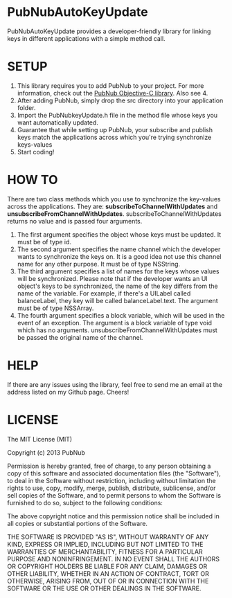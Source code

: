 PubNubAutoKeyUpdate
==============

PubNubAutoKeyUpdate provides a developer-friendly library for linking keys in different applications with a simple method call.

SETUP
====

1. This library requires you to add PubNub to your project. For more information, check out the [PubNub Objective-C library](https://github.com/pubnub/objective-c/tree/master/iOS). Also see 4.
2. After adding PubNub, simply drop the src directory into your application folder. 
3. Import the PubNubkeyUpdate.h file in the method file whose keys you want automatically updated. 
4. Guarantee that while setting up PubNub, your subscribe and publish keys match the applications across which you're trying synchronize keys-values
5. Start coding!

HOW TO
======

There are two class methods which you use to synchronize the key-values across the applications. They are: **subscribeToChannelWithUpdates** and **unsubscribeFromChannelWithUpdates**.
subscribeToChannelWithUpdates returns no value and is passed four arguments.
 
1. The first argument specifies the object whose keys must be updated. It must be of type id.
2. The second argument specifies the name channel which the developer wants to synchronize the keys on. It is a good idea not use this channel name for any other purpose. It must be of type NSString.
3. The third argument specifies a list of names for the keys whose values will be synchronized. Please note that if the developer wants an UI object's keys to be synchronized, the name of the key differs from the name of the variable. 
For example, if there's a UILabel called balanceLabel, they key will be called balanceLabel.text. The argument must be of type NSSArray.
4. The fourth argument specifies a block variable, which will be used in the event of an exception. The argument is a block variable of type void which has no arguments.
unsubscribeFromChannelWithUpdates must be passed the original name of the channel.

HELP
====

If there are any issues using the library, feel free to send me an email at the address listed on my Github page. Cheers!

LICENSE
=======

The MIT License (MIT)

Copyright (c) 2013 PubNub

Permission is hereby granted, free of charge, to any person obtaining a copy
of this software and associated documentation files (the "Software"), to deal
in the Software without restriction, including without limitation the rights
to use, copy, modify, merge, publish, distribute, sublicense, and/or sell
copies of the Software, and to permit persons to whom the Software is
furnished to do so, subject to the following conditions:

The above copyright notice and this permission notice shall be included in
all copies or substantial portions of the Software.

THE SOFTWARE IS PROVIDED "AS IS", WITHOUT WARRANTY OF ANY KIND, EXPRESS OR
IMPLIED, INCLUDING BUT NOT LIMITED TO THE WARRANTIES OF MERCHANTABILITY,
FITNESS FOR A PARTICULAR PURPOSE AND NONINFRINGEMENT. IN NO EVENT SHALL THE
AUTHORS OR COPYRIGHT HOLDERS BE LIABLE FOR ANY CLAIM, DAMAGES OR OTHER
LIABILITY, WHETHER IN AN ACTION OF CONTRACT, TORT OR OTHERWISE, ARISING FROM,
OUT OF OR IN CONNECTION WITH THE SOFTWARE OR THE USE OR OTHER DEALINGS IN
THE SOFTWARE.

